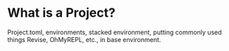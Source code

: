 # What is a Project?

Project.toml, environments, stacked environment, putting commonly used things Revise, OhMyREPL, etc., in base environment.